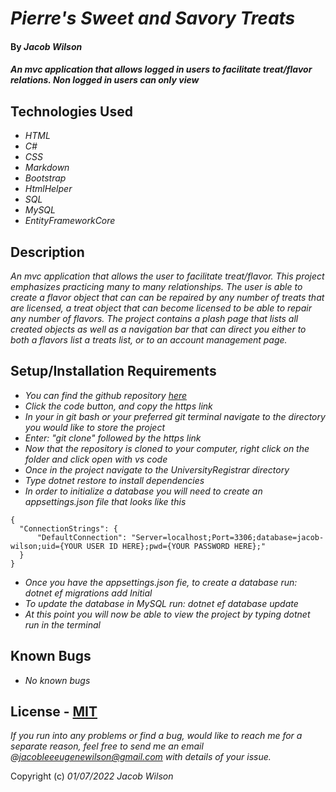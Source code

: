 # _Pierre's Sweet and Savory Treats_

#### By _**Jacob Wilson**_

#### _An mvc application that allows logged in users to facilitate treat/flavor relations. Non logged in users can only view_

## Technologies Used

* _HTML_
* _C#_
* _CSS_
* _Markdown_
* _Bootstrap_
* _HtmlHelper_
* _SQL_
* _MySQL_
* _EntityFrameworkCore_

## Description

_An mvc application that allows the user to facilitate treat/flavor. This project emphasizes practicing many to many relationships. The user is able to create a flavor object that can can be repaired by any number of treats that are licensed, a treat object that can become licensed to be able to repair any number of flavors. The project contains a plash page that lists all created objects as well as a navigation bar that can direct you either to both a flavors list a treats list, or to an account management page._

## Setup/Installation Requirements

* _You can find the github repository [here](https://github.com/JLEWilson/DrSillyStringz-sFactory.Solution/tree/main/Factory/Controllers)_
* _Click the code button, and copy the https link_
* _In your in git bash or your preferred git terminal navigate to the directory you would like to store the project_
* _Enter: "git clone" followed by the https link_
* _Now that the repository is cloned to your computer, right click on the folder and click open with vs code_
* _Once in the project navigate to the UniversityRegistrar directory_
* _Type dotnet restore to install dependencies_
* _In order to initialize a database you will need to create an appsettings.json file that looks like this_
```
{
  "ConnectionStrings": {
      "DefaultConnection": "Server=localhost;Port=3306;database=jacob-wilson;uid={YOUR USER ID HERE};pwd={YOUR PASSWORD HERE};"
  }
}
```
* _Once you have the appsettings.json fie, to create a database run: dotnet ef migrations add Initial_
* _To update the database in MySQL run: dotnet ef database update_
* _At this point you will now be able to view the project by typing dotnet run in the terminal_


## Known Bugs

* _No known bugs_

## License - [MIT](https://opensource.org/licenses/MIT)

_If you run into any problems or find a bug, would like to reach me for a separate reason, feel free to send me an email @jacobleeeugenewilson@gmail.com with details of your issue._

Copyright (c) _01/07/2022_ _Jacob Wilson_